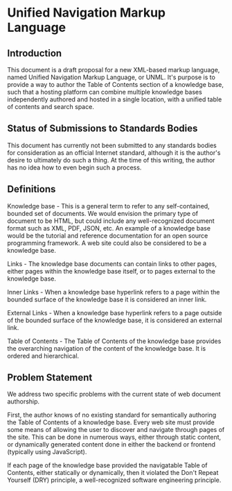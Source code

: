 # Unified Navigation Markup Language

Introduction
------------
This document is a draft proposal for a new XML-based markup language, named Unified Navigation Markup Language, or UNML. 
It's purpose is to provide a way to author the Table of Contents section of a knowledge base, such that a hosting platform 
can combine multiple knowledge bases independently authored and hosted in a single location, with a unified table of contents 
and search space.

Status of Submissions to Standards Bodies
-----------------------------------------
This document has currently not been submitted to any standards bodies for consideration as an official Internet standard, although
it is the author's desire to ultimately do such a thing. At the time of this writing, the author has no idea how to even begin
such a process.

Definitions
-----------
Knowledge base - This is a general term to refer to any self-contained, bounded set of documents. We would envision the primary type
of document to be HTML, but could include any well-recognized document format such as XML, PDF, JSON, etc. An example of a knowledge base would be the tutorial and reference documentation for an open source programming framework. A web site could also be considered
to be a knowledge base.

Links - The knowledge base documents can contain links to other pages, either pages within the knowledge base itself, or to pages
external to the knowledge base.

Inner Links - When a knowledge base hyperlink refers to a page within the bounded surface of the knowledge base it is considered an
inner link.

External Links - When a knowledge base hyperlink refers to a page outside of the bounded surface of the knowledge base, it is 
considered an external link.

Table of Contents - The Table of Contents of the knowledge base provides the overarching navigation of the content of the knowledge
base. It is ordered and hierarchical.

Problem Statement
-----------------
We address two specific problems with the current state of web document authorship.

First, the author knows of no existing standard for semantically authoring the Table of Contents of a knowledge base. Every web site
must provide some means of allowing the user to discover and navigate through pages of the site. This can be done in numerous ways,
either through static content, or dynamically generated content done in either the backend or frontend (typically using JavaScript).

If each page of the knowledge base provided the navigatable Table of Contents, either statically or dynamically, then it violated
the Don't Repeat Yourself (DRY) principle, a well-recognized software engineering principle.


